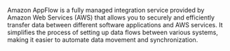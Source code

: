 Amazon AppFlow is a fully managed integration service provided by Amazon Web Services (AWS) that allows you to securely and efficiently transfer data between different software applications and AWS services. It simplifies the process of setting up data flows between various systems, making it easier to automate data movement and synchronization.